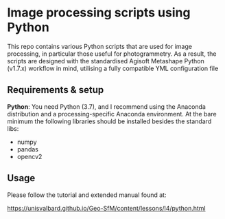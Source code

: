 # Image processing scripts using Python

This repo contains various Python scripts that are used for image processing, in particular those useful for photogrammetry.
As a result, the scripts are designed with the standardised Agisoft Metashape Python (v1.7.x) workflow in mind, utilising a fully compatible YML configuration file

## Requirements & setup
**Python**: You need Python (3.7), and I recommend using the Anaconda distribution and a processing-specific Anaconda environment.
At the bare minimum the following libraries should be installed besides the standard libs:
- numpy
- pandas
- opencv2

## Usage
Please follow the tutorial and extended manual found at:

https://unisvalbard.github.io/Geo-SfM/content/lessons/l4/python.html
